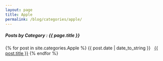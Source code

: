 ```yaml
---
layout: page
title: Apple
permalink: /blog/categories/apple/
---
```


<h5> Posts by Category : {{ page.title }} </h5>

<div class="card">
{% for post in site.categories.Apple %}
 <span>{{ post.date | date_to_string }}</span> &nbsp; <a href="{{ post.url }}">{{ post.title }}</a>
{% endfor %}